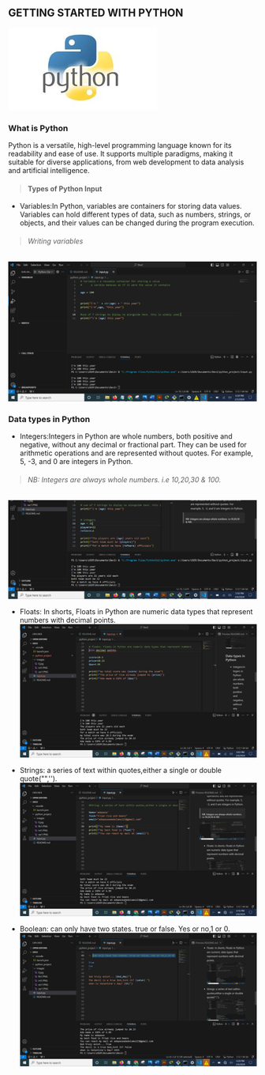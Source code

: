 ## GETTING STARTED WITH PYTHON
![ans](./images/0.jpg)
### What is Python
Python is a versatile, high-level programming language known for its readability and ease of use. It supports multiple paradigms, making it suitable for diverse applications, from web development to data analysis and artificial intelligence.
>#### Types of Python Input
- Variables:In Python, variables are containers for storing data values. Variables can hold different types of data, such as numbers, strings, or objects, and their values can be changed during the program execution.
>###### Writing variables
![var1](./images/var1.jpg)
### Data types in Python
- Integers:Integers in Python are whole numbers, both positive and negative, without any decimal or fractional part. They can be used for arithmetic operations and are represented without quotes. For example, 5, -3, and 0 are integers in Python.
>###### NB: Integers are always whole numbers. i.e 10,20,30 & 100.
![int1](./images/int1.jpg)

- Floats: In shorts, Floats in Python are numeric data types that represent numbers with decimal points.
![flo1](./images/flo1.jpg) 
- Strings: a series of text within quotes,either a single or double quote("",'').
![stri1](./images/stri1.jpg)

- Boolean: can only have two states. true or false. Yes or no,1 or 0.
![boo1](./images/boo1.jpg)


